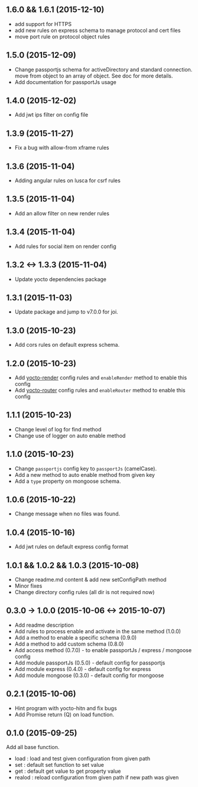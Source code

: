 ## 1.6.0 && 1.6.1 (2015-12-10)

- add support for HTTPS
- add new rules on express schema to manage protocol and cert files
- move port rule on protocol object rules

## 1.5.0 (2015-12-09)

- Change passportjs schema for activeDirectory and standard connection. move from object to an array of object. See doc for more details.
- Add documentation for passportJs usage

## 1.4.0 (2015-12-02)

- Add jwt ips filter on config file

## 1.3.9 (2015-11-27)

- Fix a bug with allow-from xframe rules

## 1.3.6 (2015-11-04)

- Adding angular rules on lusca for csrf rules

## 1.3.5 (2015-11-04)

- Add an allow filter on new render rules

## 1.3.4 (2015-11-04)

- Add rules for social item on render config

## 1.3.2 <-> 1.3.3 (2015-11-04)

- Update yocto dependencies package

## 1.3.1 (2015-11-03)

- Update package and jump to v7.0.0 for joi.

## 1.3.0 (2015-10-23)

- Add cors rules on default express schema.

## 1.2.0 (2015-10-23)

- Add [yocto-render](https://www.npmjs.com/package/yocto-render) config rules and `enableRender` method to enable this config
- Add [yocto-router](https://www.npmjs.com/package/yocto-router) config rules and `enableRouter` method to enable this config

## 1.1.1 (2015-10-23)

- Change level of log for find method
- Change use of logger on auto enable method

## 1.1.0 (2015-10-23)

- Change `passportjs` config key to `passportJs` (camelCase).
- Add a new method to auto enable method from given key
- Add a `type` property on mongoose schema.

## 1.0.6 (2015-10-22)

- Change message when no files was found.

## 1.0.4 (2015-10-16)

- Add jwt rules on default express config format

## 1.0.1 && 1.0.2 && 1.0.3 (2015-10-08)

- Change readme.md content & add new setConfigPath method
- Minor fixes
- Change directory config rules (all dir is not required now)

## 0.3.0 -> 1.0.0 (2015-10-06 <-> 2015-10-07)

- Add readme description
- Add rules to process enable and activate in the same method (1.0.0)
- Add a method to enable a specific schema (0.9.0)
- Add a method to add custom schema (0.8.0)
- Add access method (0.7.0) - to enable passportJs / express / mongoose config
- Add module passportJs (0.5.0) - default config for passportjs
- Add module express  (0.4.0) -  default config for express
- Add module mongoose  (0.3.0) -  default config for mongoose

## 0.2.1 (2015-10-06)

- Hint program with yocto-hitn and fix bugs
- Add Promise return (Q) on load function.

## 0.1.0 (2015-09-25)

Add all base function.
- load : load and test given configuration from given path
- set : default set function to set value
- get : default get value to get property value
- realod : reload configuration from given path if new path was given